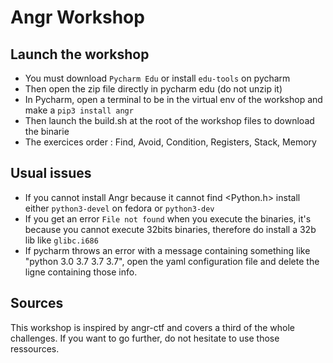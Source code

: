 # Angr Workshop

## Launch the workshop

*  You must download `Pycharm Edu` or install `edu-tools` on pycharm
*  Then open the zip file directly in pycharm edu (do not unzip it)
*  In Pycharm, open a terminal to be in the virtual env of the workshop and make a `pip3 install angr`
*  Then launch the build.sh at the root of the workshop files to download the binarie
*  The exercices order : Find, Avoid, Condition, Registers, Stack, Memory

## Usual issues

*  If you cannot install Angr because it cannot find <Python.h> install either `python3-devel` on fedora or `python3-dev` 
*  If you get an error `File not found` when you execute the binaries, it's because you cannot execute 32bits binaries, therefore do install a 32b lib like `glibc.i686`
*  If pycharm throws an error with a message containing something like "python 3.0 3.7 3.7 3.7", open the yaml configuration file and delete the ligne containing those info.

## Sources

This workshop is inspired by angr-ctf and covers a third of the whole challenges. If you want to go further, do not hesitate to use those ressources.
